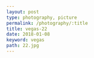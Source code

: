 ```yaml
---
layout: post
type: photography, picture
permalink: /photography/:title
title: vegas-22
date: 2018-01-08
keyword: vegas
path: 22.jpg
---
```



